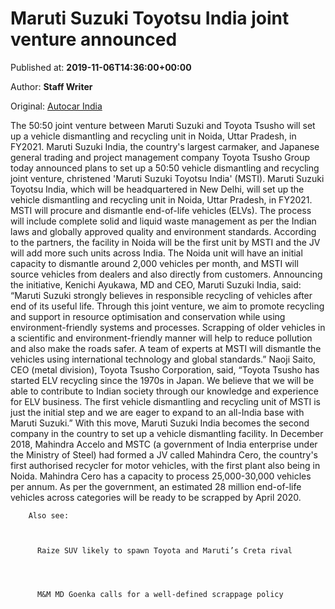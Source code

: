 
# Maruti Suzuki Toyotsu India joint venture announced

Published at: **2019-11-06T14:36:00+00:00**

Author: **Staff Writer**

Original: [Autocar India](https://www.autocarindia.com/car-news/maruti-suzuki-toyotsu-india-joint-venture-announced-414789)

The 50:50 joint venture between Maruti Suzuki and Toyota Tsusho will set up a vehicle dismantling and recycling unit in Noida, Uttar Pradesh, in FY2021.
Maruti Suzuki India, the country's largest carmaker, and Japanese general trading and project management company Toyota Tsusho Group today announced plans to set up a 50:50 vehicle dismantling and recycling joint venture, christened 'Maruti Suzuki Toyotsu India' (MSTI).
Maruti Suzuki Toyotsu India, which will be headquartered in New Delhi, will set up the vehicle dismantling and recycling unit in Noida, Uttar Pradesh, in FY2021. MSTI will procure and dismantle end-of-life vehicles (ELVs). The process will include complete solid and liquid waste management as per the Indian laws and globally approved quality and environment standards.
According to the partners, the facility in Noida will be the first unit by MSTI and the JV will add more such units across India. The Noida unit will have an initial capacity to dismantle around 2,000 vehicles per month, and MSTI will source vehicles from dealers and also directly from customers.
Announcing the initiative, Kenichi Ayukawa, MD and CEO, Maruti Suzuki India, said: “Maruti Suzuki strongly believes in responsible recycling of vehicles after end of its useful life. Through this joint venture, we aim to promote recycling and support in resource optimisation and conservation while using environment-friendly systems and processes. Scrapping of older vehicles in a scientific and environment-friendly manner will help to reduce pollution and also make the roads safer. A team of experts at MSTI will dismantle the vehicles using international technology and global standards.”
Naoji Saito, CEO (metal division), Toyota Tsusho Corporation, said, “Toyota Tsusho has started ELV recycling since the 1970s in Japan. We believe that we will be able to contribute to Indian society through our knowledge and experience for ELV business. The first vehicle dismantling and recycling unit of MSTI is just the initial step and we are eager to expand to an all-India base with Maruti Suzuki.”
With this move, Maruti Suzuki India becomes the second company in the country to set up a vehicle dismantling facility. In December 2018, Mahindra Accelo and MSTC (a government of India enterprise under the Ministry of Steel) had formed a JV called Mahindra Cero, the country's first authorised recycler for motor vehicles, with the first plant also being in Noida. Mahindra Cero has a capacity to process 25,000-30,000 vehicles per annum.
As per the government, an estimated 28 million end-of-life vehicles across categories will be ready to be scrapped by April 2020.

        Also see:
      

        
          Raize SUV likely to spawn Toyota and Maruti’s Creta rival
        
      

        
          M&M MD Goenka calls for a well-defined scrappage policy
        
      
